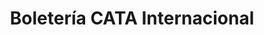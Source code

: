 ---
title: "Boletería CATA Internacional"
url: /estacion-central/boleteria-cata-internacional/
shop: entradas
---